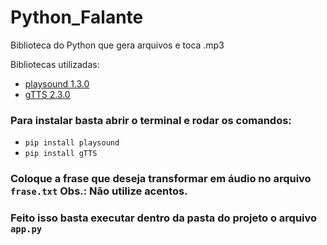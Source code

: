 # Python_Falante
Biblioteca do Python que gera arquivos e toca .mp3


Bibliotecas utilizadas:
- [playsound 1.3.0](https://pypi.org/project/playsound/)
- [gTTS 2.3.0](https://pypi.org/project/gTTS/)

### Para instalar basta abrir o terminal e rodar os comandos:
- `pip install playsound`
- `pip install gTTS`

### Coloque a frase que deseja transformar em áudio no arquivo `frase.txt` Obs.: Não utilize acentos.

### Feito isso basta executar dentro da pasta do projeto o arquivo `app.py`
